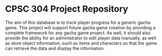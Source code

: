 # CPSC 304 Project Repository

The aim of this database is to track player progress for a generic gacha game. This project will support future gacha game creation by providing a complete framework for any gacha game project. As well, it should also provide the ability for an administrator to edit player data manually, as well as store object information, such as items and characters so that the game can retrieve the data and display the information.
